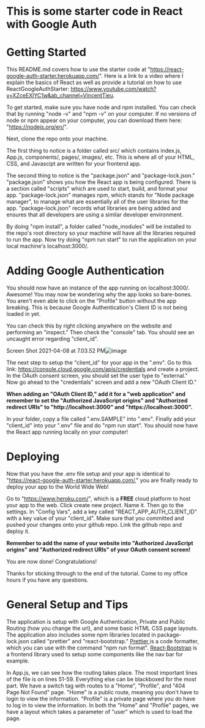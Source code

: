 # This is some starter code in React with Google Auth

# Getting Started

This README.md covers how to use the starter code at "https://react-google-auth-starter.herokuapp.com/". Here is a link to a video where I explain the basics of React as well as provide a tutorial on how to use ReactGoogleAuthStarter: https://www.youtube.com/watch?v=XZceEXlYC1w&ab_channel=VincentTieu.

To get started, make sure you have node and npm installed. You can check that by running "node -v" and "npm -v" on your computer. If no versions of node or npm appear on your computer, you can download them here: "https://nodejs.org/en/".

Next, clone the repo onto your machine.

The first thing to notice is a folder called src/ which contains index.js, App.js, components/, pages/, images/, etc. This is where all of your HTML, CSS, and Javascipt are written for your frontend app.

The second thing to notice is the "package.json" and "package-lock.json." "package.json" shows you how the React app is being configured. There is a section called "scripts" which are used to start, build, and format your app. "package-lock.json" manages npm, which stands for "Node package manager", to manage what are essentially all of the user libraries for the app. "package-lock.json" records what libraries are being added and ensures that all developers are using a similar developer environment.

By doing "npm install", a folder called "node_modules" will be installed to the repo's root directory so your machine will have all the libraries required to run the app.  Now try doing "npm run start" to run the application on your local machine's localhost:3000/.

# Adding Google Authentication

You should now have an instance of the app running on localhost:3000/. Awesome! You may now be wondering why the app looks so bare-bones. You aren't even able to click on the "Profile" button without the app breaking. This is because Google Authentication's Client ID is not being loaded in yet.

You can check this by right clicking anywhere on the website and performing an "inspect." Then check the "console" tab. You should see an uncaught error regarding "client_id".

Screen Shot 2021-04-08 at 7.03.52 PM![image](https://user-images.githubusercontent.com/46038043/114118579-dffb2e00-989d-11eb-8ffb-b53dd417a0b8.png)

The next step to setup the "client_id" for your app in the ".env". Go to this link: https://console.cloud.google.com/apis/credentials and create a project. In the OAuth consent screen, you should set the user type to "external." Now go ahead to the "credentials" screen and add a new "OAuth Client ID."

**When adding an "OAuth Client ID," add it for a "web application" and remember to set the "Authorized JavaScript origins" and "Authorized redirect URIs" to "http://localhost:3000" and "https://localhost:3000".**

In your folder, copy a file called ".env.SAMPLE" into ".env". Finally add your "client_id" into your ".env" file and do "npm run start". You should now have the React app running locally on your computer!

# Deploying

Now that you have the .env file setup and your app is identical to "https://react-google-auth-starter.herokuapp.com/," you are finally ready to deploy your app to the World Wide Web!

Go to "https://www.heroku.com/", which is a **FREE** cloud platform to host your app to the web. Click create new project. Name it. Then go to the settings. In "Config Vars", add a key called "REACT_APP_AUTH_CLIENT_ID" with a key value of your "client_id". Make sure that you committed and pushed your changes onto your github repo. Link the github repo and deploy it.

**Remember to add the name of your website into "Authorized JavaScript origins" and "Authorized redirect URIs" of your OAuth consent screen!**

You are now done! Congratulations!

Thanks for sticking through to the end of the tutorial. Come to my office hours if you have any questions.

# General Setup and Tips

The application is setup with Google Authentication, Private and Public Routing (how you change the url), and some basic HTML CSS page layouts. The application also includes some npm libraries located in package-lock.json called "prettier" and "react-bootstrap." <a href="https://prettier.io/">Prettier </a> is a code formatter, which you can use with the command "npm run format". <a href="https://react-bootstrap.github.io/">React-Bootstrap</a> is a frontend library used to setup some components like the nav bar for example.

In App.js, we can see how the routing takes place. The most important lines of the file is on lines 51-59. Everything else can be blackboxed for the most part. We have a switch tag with routes to a "Home", "Profile", and "404 Page Not Found" page. "Home" is a public route, meaning you don't have to login to view the information. "Profile" is a private page where you do have to log in to view the information. In both the "Home" and "Profile" pages, we have a layout which takes a parameter of "user" which is used to load the page.
